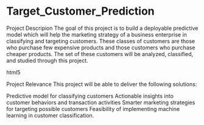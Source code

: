# Target_Customer_Prediction
Project Descripion
The goal of this project is to build a deployable predictive model which will help the marketing strategy of a business enterprise in classifying and targeting customers. These classes of customers are those who purchase few expensive products and those customers who purchase cheaper products. The set of these customers will be analyzed, classified, and studied through this project.


html5

Project Relevance
This project will be able to deliver the following solutions:

Predictive model for classifying customers
Actionable insights into customer behaviors and transaction activities
Smarter marketing strategies for targeting possible customers
Feasibility of implementing machine learning in customer classification.
